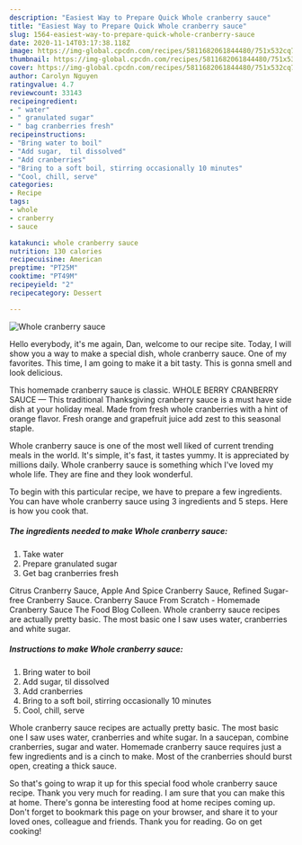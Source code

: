 ```yaml
---
description: "Easiest Way to Prepare Quick Whole cranberry sauce"
title: "Easiest Way to Prepare Quick Whole cranberry sauce"
slug: 1564-easiest-way-to-prepare-quick-whole-cranberry-sauce
date: 2020-11-14T03:17:38.118Z
image: https://img-global.cpcdn.com/recipes/5811682061844480/751x532cq70/whole-cranberry-sauce-recipe-main-photo.jpg
thumbnail: https://img-global.cpcdn.com/recipes/5811682061844480/751x532cq70/whole-cranberry-sauce-recipe-main-photo.jpg
cover: https://img-global.cpcdn.com/recipes/5811682061844480/751x532cq70/whole-cranberry-sauce-recipe-main-photo.jpg
author: Carolyn Nguyen
ratingvalue: 4.7
reviewcount: 33143
recipeingredient:
- " water"
- " granulated sugar"
- " bag cranberries fresh"
recipeinstructions:
- "Bring water to boil"
- "Add sugar,  til dissolved"
- "Add cranberries"
- "Bring to a soft boil, stirring occasionally 10 minutes"
- "Cool, chill, serve"
categories:
- Recipe
tags:
- whole
- cranberry
- sauce

katakunci: whole cranberry sauce 
nutrition: 130 calories
recipecuisine: American
preptime: "PT25M"
cooktime: "PT49M"
recipeyield: "2"
recipecategory: Dessert

---
```



![Whole cranberry sauce](https://img-global.cpcdn.com/recipes/5811682061844480/751x532cq70/whole-cranberry-sauce-recipe-main-photo.jpg)

Hello everybody, it's me again, Dan, welcome to our recipe site. Today, I will show you a way to make a special dish, whole cranberry sauce. One of my favorites. This time, I am going to make it a bit tasty. This is gonna smell and look delicious.

This homemade cranberry sauce is classic. WHOLE BERRY CRANBERRY SAUCE — This traditional Thanksgiving cranberry sauce is a must have side dish at your holiday meal. Made from fresh whole cranberries with a hint of orange flavor. Fresh orange and grapefruit juice add zest to this seasonal staple.

Whole cranberry sauce is one of the most well liked of current trending meals in the world. It's simple, it's fast, it tastes yummy. It is appreciated by millions daily. Whole cranberry sauce is something which I've loved my whole life. They are fine and they look wonderful.


To begin with this particular recipe, we have to prepare a few ingredients. You can have whole cranberry sauce using 3 ingredients and 5 steps. Here is how you cook that.

<!--inarticleads1-->

##### The ingredients needed to make Whole cranberry sauce:

1. Take  water
1. Prepare  granulated sugar
1. Get  bag cranberries fresh


Citrus Cranberry Sauce, Apple And Spice Cranberry Sauce, Refined Sugar-free Cranberry Sauce. Cranberry Sauce From Scratch - Homemade Cranberry Sauce The Food Blog Colleen. Whole cranberry sauce recipes are actually pretty basic. The most basic one I saw uses water, cranberries and white sugar. 

<!--inarticleads2-->

##### Instructions to make Whole cranberry sauce:

1. Bring water to boil
1. Add sugar,  til dissolved
1. Add cranberries
1. Bring to a soft boil, stirring occasionally 10 minutes
1. Cool, chill, serve


Whole cranberry sauce recipes are actually pretty basic. The most basic one I saw uses water, cranberries and white sugar. In a saucepan, combine cranberries, sugar and water. Homemade cranberry sauce requires just a few ingredients and is a cinch to make. Most of the cranberries should burst open, creating a thick sauce. 

So that's going to wrap it up for this special food whole cranberry sauce recipe. Thank you very much for reading. I am sure that you can make this at home. There's gonna be interesting food at home recipes coming up. Don't forget to bookmark this page on your browser, and share it to your loved ones, colleague and friends. Thank you for reading. Go on get cooking!
